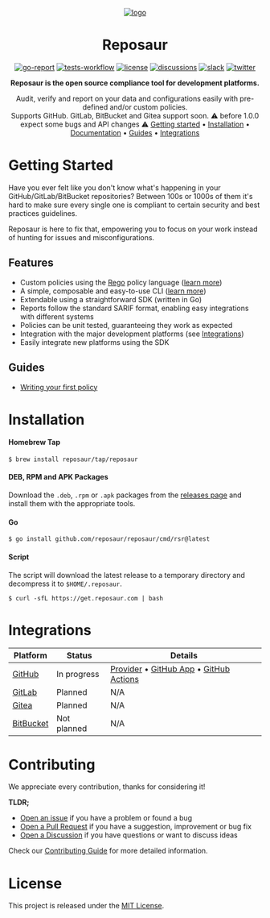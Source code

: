 <div align="center">

[![logo][logo]][website]

# Reposaur

[![go-report][go-report-badge]][go-report]
[![tests-workflow][tests-workflow-badge]][tests-workflow]
[![license][license-badge]]()
[![discussions][discussions-badge]][discussions]
[![slack][slack-badge]][slack-invite]
[![twitter][twitter-badge]][twitter]

**Reposaur is the open source compliance tool for development platforms.**

Audit, verify and report on your data and configurations easily with pre-defined and/or custom policies. <br />
Supports GitHub. GitLab, BitBucket and Gitea support soon.
⚠️ before 1.0.0 expect some bugs and API changes ⚠️
[Getting started](#getting-started) •
[Installation](#installation) •
[Documentation][docs] •
[Guides](#guides) •
[Integrations](#integrations)

</div>

# Getting Started

Have you ever felt like you don't know what's happening in your GitHub/GitLab/BitBucket repositories? Between 100s or 1000s of them it's hard to make sure every single one is compliant to certain security and best practices guidelines.

Reposaur is here to fix that, empowering you to focus on your work instead of hunting for issues and misconfigurations.

## Features

- Custom policies using the [Rego][rego] policy language ([learn more][docs-policy])
- A simple, composable and easy-to-use CLI ([learn more][docs-cli])
- Extendable using a straightforward SDK (written in Go)
- Reports follow the standard SARIF format, enabling easy integrations with different systems
- Policies can be unit tested, guaranteeing they work as expected
- Integration with the major development platforms (see [Integrations](#integrations))
- Easily integrate new platforms using the SDK

## Guides

- [Writing your first policy](https://docs.reposaur.com/guides/writing-your-first-policy)

# Installation

#### Homebrew Tap

```shell
$ brew install reposaur/tap/reposaur
```

#### DEB, RPM and APK Packages

Download the `.deb`, `.rpm` or `.apk` packages from the [releases page][releases]
and install them with the appropriate tools.

#### Go

```shell
$ go install github.com/reposaur/reposaur/cmd/rsr@latest
```

#### Script

The script will download the latest release to a temporary directory and decompress
it to `$HOME/.reposaur`.

```shell
$ curl -sfL https://get.reposaur.com | bash
```

# Integrations

| Platform               | Status      | Details                                                                                   |
| ---------------------- | ----------- | ----------------------------------------------------------------------------------------- |
| [GitHub][github]       | In progress | [Provider][github-provider] • [GitHub App][github-app] • [GitHub Actions][github-actions] |
| [GitLab][gitlab]       | Planned     | N/A                                                                                       |
| [Gitea][gitea]         | Planned     | N/A                                                                                       |
| [BitBucket][bitbucket] | Not planned | N/A                                                                                       |

# Contributing

We appreciate every contribution, thanks for considering it!

**TLDR;**

- [Open an issue][issues] if you have a problem or found a bug
- [Open a Pull Request][pulls] if you have a suggestion, improvement or bug fix
- [Open a Discussion][discussions] if you have questions or want to discuss ideas

Check our [Contributing Guide](CONTRIBUTING.md) for more detailed information.

# License

This project is released under the [MIT License](LICENSE).

[website]: https://reposaur.com
[docs]: https://docs.reposaur.com
[docs-policy]: https://docs.reposaur.com/policy
[docs-cli]: https://docs.reposaur.com/cli/exec
[issues]: https://github.com/reposaur/reposaur/issues
[pulls]: https://github.com/reposaur/reposaur/pulls
[logo]: https://user-images.githubusercontent.com/8532541/169531963-bafd3cbf-dadd-486d-83cc-10a4d39c1dbc.png
[rego]: https://www.openpolicyagent.org/docs/latest/policy-language/
[license]: https://github.com/reposaur/reposaur/blob/main/LICENSE
[license-badge]: https://img.shields.io/github/license/reposaur/reposaur?style=flat-square&color=blueviolet
[go-report]: https://goreportcard.com/report/github.com/reposaur/reposaur
[go-report-badge]: https://goreportcard.com/badge/github.com/reposaur/reposaur?style=flat-square&color=blueviolet
[tests-workflow]: https://github.com/reposaur/reposaur/actions/workflows/test.yml
[tests-workflow-badge]: https://img.shields.io/github/workflow/status/reposaur/reposaur/Test?label=tests&style=flat-square
[discussions]: https://github.com/orgs/reposaur/discussions
[discussions-badge]: https://img.shields.io/github/discussions/reposaur/reposaur?style=flat-square&color=blueviolet
[slack-invite]: https://slack.reposaur.com
[slack-badge]: https://img.shields.io/badge/slack-%40reposaur-blueviolet?style=flat-square
[twitter]: https://twitter.com/reposaurhq
[twitter-badge]: https://img.shields.io/badge/twitter-%40reposaurhq-blueviolet?style=flat-square
[github]: https://github.com
[github-app]: https://docs.reposaur.com/integrations/github-app
[github-actions]: https://docs.reposaur.com/integrations/github-actions/setup-reposaur
[github-provider]: https://docs.reposaur.com/
[gitlab]: https://gitlab.com
[gitea]: https://gitea.io
[bitbucket]: https://bitbucket.org
[releases]: https://github.com/reposaur/reposaur/releases/latest
